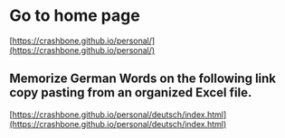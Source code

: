 # Go to home page
[https://crashbone.github.io/personal/](https://crashbone.github.io/personal/)

## Memorize German Words on the following link copy pasting from an organized Excel file.

[https://crashbone.github.io/personal/deutsch/index.html](https://crashbone.github.io/personal/deutsch/index.html)
